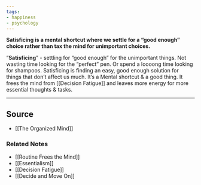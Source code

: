 ```yaml
---
tags:
- happiness
- psychology
---
```

**Satisficing is a mental shortcut where we settle for a “good enough” choice rather than tax the mind for unimportant choices.**

“**Satisficing**” - settling for “good enough” for the unimportant things. Not wasting time looking for the “perfect” pen. Or spend a loooong time looking for shampoos. Satisficing is finding an easy, good enough solution for things that don’t affect us much. It’s a Mental shortcut & a good thing. It frees the mind from [[Decision Fatigue]] and leaves more energy for more essential thoughts & tasks.

---

## Source
- [[The Organized Mind]]

### Related Notes
- [[Routine Frees the Mind]]
- [[Essentialism]]
- [[Decision Fatigue]]
- [[Decide and Move On]]